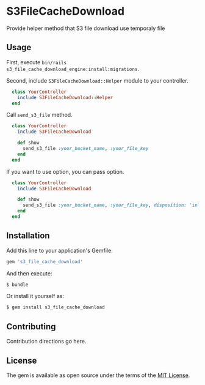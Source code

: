 # S3FileCacheDownload

Provide helper method that S3 file download use temporaly file

## Usage

First, execute `bin/rails s3_file_cache_download_engine:install:migrations`.

Second, include `S3FileCacheDownload::Helper` module to your controller.

```ruby
  class YourController
    include S3FileCacheDownload::Helper
  end
```

Call `send_s3_file` method.

```ruby
  class YourController
    include S3FileCacheDownload

    def show
      send_s3_file :your_bucket_name, :your_file_key
    end
  end
```

If you want to use option, you can pass option.

```ruby
  class YourController
    include S3FileCacheDownload

    def show
      send_s3_file :your_bucket_name, :your_file_key, disposition: 'inline'
    end
  end
```


## Installation
Add this line to your application's Gemfile:

```ruby
gem 's3_file_cache_download'
```

And then execute:
```bash
$ bundle
```

Or install it yourself as:
```bash
$ gem install s3_file_cache_download
```

## Contributing
Contribution directions go here.

## License
The gem is available as open source under the terms of the [MIT License](http://opensource.org/licenses/MIT).
